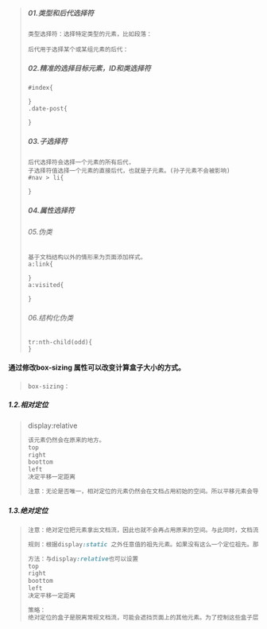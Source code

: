> ##### 01.类型和后代选择符
>
> ```
> 类型选择符：选择特定类型的元素，比如段落：
> 
> 后代用于选择某个或某组元素的后代：
> ```
>
> ##### 02.精准的选择目标元素，ID和类选择符
>
> ```
> #index{
>  
> }
> .date-post{
>  
> }
> ```
>
> ##### 03.子选择符
>
> ```
> 后代选择符会选择一个元素的所有后代，
> 子选择符值选择一个元素的直接后代，也就是子元素。(孙子元素不会被影响)
> #nav > li{
>  
> }
> ```
>
> ##### 04.属性选择符
>
> ###### 05.伪类
>
> ```
> 基于文档结构以外的情形来为页面添加样式。
> a:link{
>     
> }
> a:visited{
>     
> }
> ```
>
> ###### 06.结构化伪类
>
> ```text
> tr:nth-child(odd){
> }
> ```





#### 通过修改box-sizing 属性可以改变计算盒子大小的方式。

> ```
> box-sizing：
> ```
>



##### 1.2.相对定位

> display:relative
>
> ```css
> 该元素仍然会在原来的地方。
> top
> right
> boottom
> left
> 决定平移一定距离
> 
> 注意：无论是否唯一，相对定位的元素仍然会在文档占用初始的空间。所以平移元素会导致它遮挡其他元素。
> ```

##### 1.3.绝对定位

> ```css
> 注意：绝对定位把元素拿出文档流，因此也就不会再占用原来的空间。与此同时，文档流中的其他元素会各自重新定位，仿佛绝对定位的那个元素没有存在过一样
> 
> 规则：根据display:static 之外任意值的祖先元素。如果没有这么一个定位祖先。那么就相对于文档的更元素定位。
> 
> 方法：与display:relative也可以设置
> top
> right
> boottom
> left
> 决定平移一定距离
> 
> 策略：
> 绝对定位的盒子是脱离常规文档流，可能会遮挡页面上的其他元素。为了控制这些盒子层叠的次序，可以设置一个叫z-index属性。
> ```

